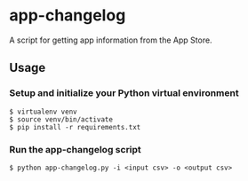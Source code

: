 # app-changelog

A script for getting app information from the App Store.

## Usage

### Setup and initialize your Python virtual environment

    $ virtualenv venv
    $ source venv/bin/activate
    $ pip install -r requirements.txt

### Run the app-changelog script

    $ python app-changelog.py -i <input csv> -o <output csv>
